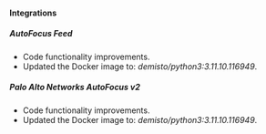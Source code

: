 #### Integrations

##### AutoFocus Feed

- Code functionality improvements.
- Updated the Docker image to: *demisto/python3:3.11.10.116949*.

##### Palo Alto Networks AutoFocus v2

- Code functionality improvements.
- Updated the Docker image to: *demisto/python3:3.11.10.116949*.
